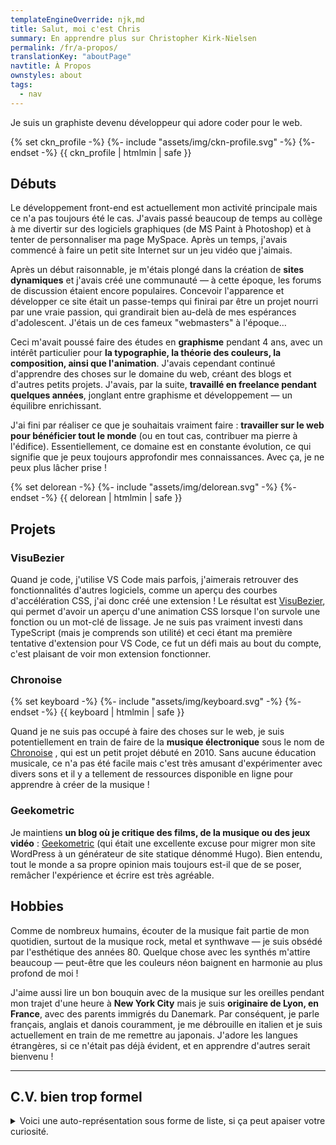 ```yaml
---
templateEngineOverride: njk,md
title: Salut, moi c'est Chris
summary: En apprendre plus sur Christopher Kirk-Nielsen
permalink: /fr/a-propos/
translationKey: "aboutPage"
navtitle: À Propos
ownstyles: about
tags:
  - nav
---
```


<p class="u-fontBold">Je suis un graphiste devenu développeur qui adore coder pour le web.</p>

<div class="md:u-displayFlex u-flex--startBlock">
  <div class="about__profile u-floatLeft u-posRelative u-flex--shrink-0 u-marginBlock--double u-marginInlineEnd--double">
    {% set ckn_profile -%}
    {%- include "assets/img/ckn-profile.svg" -%}
    {%- endset -%}
    {{ ckn_profile | htmlmin | safe }}
  </div>

  <div class="u-flow">

  ## Débuts

  Le développement front-end est actuellement mon activité principale mais ce n'a pas toujours été le cas. J'avais passé beaucoup de temps au collège à me divertir sur des logiciels graphiques (de MS Paint à Photoshop) et à tenter de personnaliser ma page MySpace. Après un temps, j'avais commencé à faire un petit site Internet sur un jeu vidéo que j'aimais.

  Après un début raisonnable, je m'étais plongé dans la création de **sites dynamiques** et j'avais créé une communauté — à cette époque, les forums de discussion étaient encore populaires. Concevoir l'apparence et développer ce site était un passe-temps qui finirai par être un projet nourri par une vraie passion, qui grandirait bien au-delà de mes espérances d'adolescent. J'étais un de ces fameux "webmasters" à l'époque…

  Ceci m'avait poussé faire des études en **graphisme** pendant 4 ans, avec un intérêt particulier pour **la typographie, la théorie des couleurs, la composition, ainsi que l'animation**. J'avais cependant continué d'apprendre des choses sur le domaine du web, créant des blogs et d'autres petits projets. J'avais, par la suite, **travaillé en freelance pendant quelques années**, jonglant entre graphisme et développement — un équilibre enrichissant.

  J'ai fini par réaliser ce que je souhaitais vraiment faire : **travailler sur le web pour bénéficier tout le monde** (ou en tout cas, contribuer ma pierre à l'édifice). Essentiellement, ce domaine est en constante évolution, ce qui signifie que je peux toujours approfondir mes connaissances. Avec ça, je ne peux plus lâcher prise !

  <div class="u-displayFlex u-flex--center">
    {% set delorean -%}
    {%- include "assets/img/delorean.svg" -%}
    {%- endset -%}
    {{ delorean | htmlmin | safe }}
  </div>
  </div>
</div>

## Projets

### VisuBezier

Quand je code, j'utilise VS Code mais parfois, j'aimerais retrouver des fonctionnalités d'autres logiciels, comme un aperçu des courbes d'accélération CSS, j'ai donc créé une extension ! Le résultat est [VisuBezier](https://marketplace.visualstudio.com/items?itemName=chriskirknielsen.visubezier), qui permet d'avoir un aperçu d'une animation CSS lorsque l'on survole une fonction ou un mot-clé de lissage. Je ne suis pas vraiment investi dans TypeScript (mais je comprends son utilité) et ceci étant ma première tentative d'extension pour VS Code, ce fut un défi mais au bout du compte, c'est plaisant de voir mon extension fonctionner.

### Chronoise

<div class="u-displayFlex u-flex--center u-floatRight u-marginBlock--double u-marginInlineStart--double">
  {% set keyboard -%}
  {%- include "assets/img/keyboard.svg" -%}
  {%- endset -%}
  {{ keyboard | htmlmin | safe }}
</div>

Quand je ne suis pas occupé à faire des choses sur le web, je suis potentiellement en train de faire de la **musique électronique** sous le nom de [Chronoise](https://chronoise.com) , qui est un petit projet débuté en 2010. Sans aucune éducation musicale, ce n'a pas été facile mais c'est très amusant d'expérimenter avec divers sons et il y a tellement de ressources disponible en ligne pour apprendre à créer de la musique !

### Geekometric

Je maintiens **un blog où je critique des films, de la musique ou des jeux vidéo** : [Geekometric](https://geekometric.com) (qui était une excellente excuse pour migrer mon site WordPress à un générateur de site statique dénommé Hugo). Bien entendu, tout le monde a sa propre opinion mais toujours est-il que de se poser, remâcher l'expérience et écrire est très agréable.

## Hobbies

Comme de nombreux humains, écouter de la musique fait partie de mon quotidien, surtout de la musique rock, metal et synthwave — je suis obsédé par l'esthétique des années 80. Quelque chose avec les synthés m'attire beaucoup — peut-être que les couleurs néon baignent en harmonie au plus profond de moi !

J'aime aussi lire un bon bouquin avec de la musique sur les oreilles pendant mon trajet d'une heure à **New York City** mais je suis **originaire de Lyon, en France**, avec des parents immigrés du Danemark. Par conséquent, je parle français, anglais et danois couramment, je me débrouille en italien et je suis actuellement en train de me remettre au japonais. J'adore les langues étrangères, si ce n'était pas déjà évident, et en apprendre d'autres serait bienvenu !

<hr>

## C.V. bien trop formel

<details class="u-flow">
  <summary class="fluid-type">Voici une auto-représentation sous forme de liste, si ça peut apaiser votre curiosité.</summary>

  <div>

  ### Compétences

  - **Développement :** HTML5, CSS, JavaScript, PHP (OOP, WordPress), MySQL
  - **Outils :** Git, Gulp, JAMstack (sites statiques avec Eleventy ou Hugo, sur Netlify)
  - **Design :** Photoshop, Illustrator, InDesign, Sketch
  - **Motion Design :** After Effects, Premiere Pro, Cinema 4D

  ### Expérience

  - **2020 :** développeur front-end senior chez MOJO PSG
  - **2018–2019 :** développeur front-end chez MOJO PSG
  - **2015–2018 :** activité freelance en marketing numérique

  ### Éducation

  - **2015 :** Certificat Digital Transformation de HEC Paris
  - **2014–2015 :** études en motion design à e-artsup Paris
  - **2011–2014 :** études en design graphique à e-artsup Lyon

  ### Langues

  - **Français :** courant
  - **Anglais :** courant
  - **Danish :** courant
  - **Italian :** moyen
  - *Lit également les caractères cyrilliques, hiragana et katakana*

  ### Intérêts

  - **Dose quotidienne :** thé ou café, musique, livres, jeux vidéos, films et séries T.V.
  - **Geekometric :** blog personnel de critique de films/jeux vidéo (depuis 2013)
  - **Chronoise :** création de musique électronique (depuis 2010)

  ### Documents

  - **Travail :** détenteur de "Green Card" américaine
  - **Nationalité :** double-nationalité franco-danoise

  ### Sur la toile

  - [Twitter: @ckirknielsen](https://twitter.com/ckirknielsen)
  - [GitHub: chriskirknielsen](https://github.com/chriskirknielsen)
  - [CodePen: chriskirknielsen](https://codepen.io/chriskirknielsen)
  - [Geekometric](https://geekometric.com)
  - [Chronoise](https://chronoise.com)

  </div>
</details>